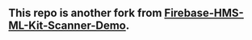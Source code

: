 ## This repo is another fork from [Firebase-HMS-ML-Kit-Scanner-Demo](https://github.com/minkiapps/Firebase-HMS-ML-Kit-Scanner-Demo).
